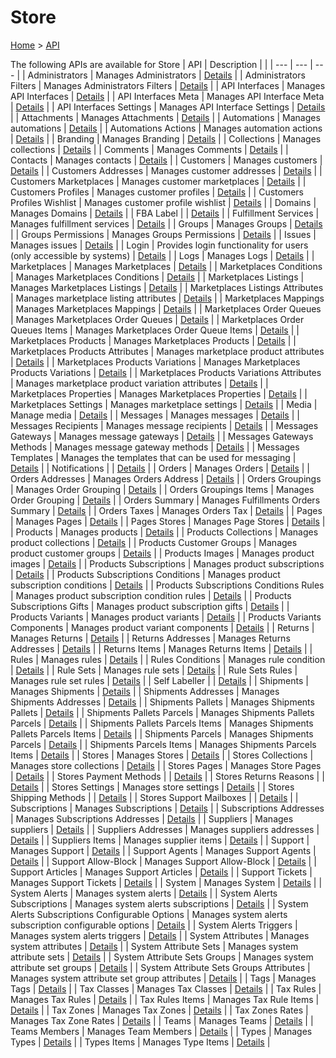 # Store

[Home](../index.md) > [API](../index.md)

The following APIs are available for Store
| API | Description | |
| --- | --- | --- |
| Administrators | Manages Administrators | [Details](Administrators.md) |
| Administrators Filters | Manages Administrators Filters | [Details](Administrators_Filters.md) |
| API Interfaces | Manages API Interfaces | [Details](API_Interfaces.md) |
| API Interfaces Meta | Manages API Interface Meta | [Details](API_Interfaces_Meta.md) |
| API Interfaces Settings | Manages API Interface Settings | [Details](API_Interfaces_Settings.md) |
| Attachments | Manages Attachments | [Details](Attachments.md) |
| Automations | Manages automations | [Details](Automations.md) |
| Automations Actions | Manages automation actions | [Details](Automations_Actions.md) |
| Branding | Manages Branding | [Details](Branding.md) |
| Collections | Manages collections | [Details](Collections.md) |
| Comments | Manages Comments | [Details](Comments.md) |
| Contacts | Manages contacts | [Details](Contacts.md) |
| Customers | Manages customers | [Details](Customers.md) |
| Customers Addresses | Manages customer addresses | [Details](Customers_Addresses.md) |
| Customers Marketplaces | Manages customer marketplaces | [Details](Customers_Marketplaces.md) |
| Customers Profiles | Manages customer profiles | [Details](Customers_Profiles.md) |
| Customers Profiles Wishlist | Manages customer profile wishlist | [Details](Customers_Profiles_Wishlist.md) |
| Domains | Manages Domains | [Details](Domains.md) |
| FBA Label |  | [Details](FBA_Label.md) |
| Fulfillment Services | Manages fulfillment services | [Details](Fulfillment_Services.md) |
| Groups | Manages Groups | [Details](Groups.md) |
| Groups Permissions | Manages Groups Permissions | [Details](Groups_Permissions.md) |
| Issues | Manages issues | [Details](Issues.md) |
| Login | Provides login functionality for users (only accessible by systems) | [Details](Login.md) |
| Logs | Manages Logs | [Details](Logs.md) |
| Marketplaces | Manages Marketplaces | [Details](Marketplaces.md) |
| Marketplaces Conditions | Manages Marketplaces Conditions | [Details](Marketplaces_Conditions.md) |
| Marketplaces Listings | Manages Marketplaces Listings | [Details](Marketplaces_Listings.md) |
| Marketplaces Listings Attributes | Manages marketplace listing attributes | [Details](Marketplaces_Listings_Attributes.md) |
| Marketplaces Mappings | Manages Marketplaces Mappings | [Details](Marketplaces_Mappings.md) |
| Marketplaces Order Queues | Manages Marketplaces Order Queues | [Details](Marketplaces_Order_Queues.md) |
| Marketplaces Order Queues Items | Manages Marketplaces Order Queue Items | [Details](Marketplaces_Order_Queues_Items.md) |
| Marketplaces Products | Manages Marketplaces Products | [Details](Marketplaces_Products.md) |
| Marketplaces Products Attributes | Manages marketplace product attributes | [Details](Marketplaces_Products_Attributes.md) |
| Marketplaces Products Variations | Manages Marketplaces Products Variations | [Details](Marketplaces_Products_Variations.md) |
| Marketplaces Products Variations Attributes | Manages marketplace product variation attributes | [Details](Marketplaces_Products_Variations_Attributes.md) |
| Marketplaces Properties | Manages Marketplaces Properties | [Details](Marketplaces_Properties.md) |
| Marketplaces Settings | Manages marketplace settings | [Details](Marketplaces_Settings.md) |
| Media | Manage media | [Details](Media.md) |
| Messages | Manages messages | [Details](Messages.md) |
| Messages Recipients | Manages message recipients | [Details](Messages_Recipients.md) |
| Messages Gateways | Manages message gateways | [Details](Messages_Gateways.md) |
| Messages Gateways Methods | Manages message gateway methods | [Details](Messages_Gateways_Methods.md) |
| Messages Templates | Manages the templates that can be used for messaging | [Details](Messages_Templates.md) |
| Notifications |  | [Details](Notifications.md) |
| Orders | Manages Orders | [Details](Orders.md) |
| Orders Addresses | Manages Orders Address | [Details](Orders_Addresses.md) |
| Orders Groupings | Manages Order Grouping | [Details](Orders_Groupings.md) |
| Orders Groupings Items | Manages Order Grouping | [Details](Orders_Groupings_Items.md) |
| Orders Summary | Manages Fulfillments Orders Summary | [Details](Orders_Summary.md) |
| Orders Taxes | Manages Orders Tax | [Details](Orders_Taxes.md) |
| Pages | Manages Pages | [Details](Pages.md) |
| Pages Stores | Manages Page Stores | [Details](Pages_Stores.md) |
| Products | Manages products | [Details](Products.md) |
| Products Collections | Manages product collections | [Details](Products_Collections.md) |
| Products Customer Groups | Manages product customer groups | [Details](Products_Customer_Groups.md) |
| Products Images | Manages product images | [Details](Products_Images.md) |
| Products Subscriptions | Manages product subscriptions | [Details](Products_Subscriptions.md) |
| Products Subscriptions Conditions | Manages product subscription conditions | [Details](Products_Subscriptions_Conditions.md) |
| Products Subscriptions Conditions Rules | Manages product subscription condition rules | [Details](Products_Subscriptions_Conditions_Rules.md) |
| Products Subscriptions Gifts | Manages product subscription gifts | [Details](Products_Subscriptions_Gifts.md) |
| Products Variants | Manages product variants | [Details](Products_Variants.md) |
| Products Variants Components | Manages product variant components | [Details](Products_Variants_Components.md) |
| Returns | Manages Returns | [Details](Returns.md) |
| Returns Addresses | Manages Returns Addresses | [Details](Returns_Addresses.md) |
| Returns Items | Manages Returns Items | [Details](Returns_Items.md) |
| Rules | Manages rules | [Details](Rules.md) |
| Rules Conditions | Manages rule condition | [Details](Rules_Conditions.md) |
| Rule Sets | Manages rule sets | [Details](Rule_Sets.md) |
| Rule Sets Rules | Manages rule set rules | [Details](Rule_Sets_Rules.md) |
| Self Labeller |  | [Details](Self_Labeller.md) |
| Shipments | Manages Shipments | [Details](Shipments.md) |
| Shipments Addresses | Manages Shipments Addresses | [Details](Shipments_Addresses.md) |
| Shipments Pallets | Manages Shipments Pallets | [Details](Shipments_Pallets.md) |
| Shipments Pallets Parcels | Manages Shipments Pallets Parcels | [Details](Shipments_Pallets_Parcels.md) |
| Shipments Pallets Parcels Items | Manages Shipments Pallets Parcels Items | [Details](Shipments_Pallets_Parcels_Items.md) |
| Shipments Parcels | Manages Shipments Parcels | [Details](Shipments_Parcels.md) |
| Shipments Parcels Items | Manages Shipments Parcels Items | [Details](Shipments_Parcels_Items.md) |
| Stores | Manages Stores | [Details](Stores.md) |
| Stores Collections | Manages store collections | [Details](Stores_Collections.md) |
| Stores Pages | Manages Store Pages | [Details](Stores_Pages.md) |
| Stores Payment Methods |  | [Details](Stores_Payment_Methods.md) |
| Stores Returns Reasons |  | [Details](Stores_Returns_Reasons.md) |
| Stores Settings | Manages store settings | [Details](Stores_Settings.md) |
| Stores Shipping Methods |  | [Details](Stores_Shipping_Methods.md) |
| Stores Support Mailboxes |  | [Details](Stores_Support_Mailboxes.md) |
| Subscriptions | Manages Subscriptions | [Details](Subscriptions.md) |
| Subscriptions Addresses | Manages Subscriptions Addresses | [Details](Subscriptions_Addresses.md) |
| Suppliers | Manages suppliers | [Details](Suppliers.md) |
| Suppliers Addresses | Manages suppliers addresses | [Details](Suppliers_Addresses.md) |
| Suppliers Items | Manages supplier items | [Details](Suppliers_Items.md) |
| Support | Manages Support | [Details](Support.md) |
| Support Agents | Manages Support Agents | [Details](Support_Agents.md) |
| Support Allow-Block | Manages Support Allow-Block | [Details](Support_Allow-Block.md) |
| Support Articles | Manages Support Articles | [Details](Support_Articles.md) |
| Support Tickets | Manages Support Tickets | [Details](Support_Tickets.md) |
| System | Manages System | [Details](System.md) |
| System Alerts | Manages system alerts | [Details](System_Alerts.md) |
| System Alerts Subscriptions | Manages system alerts subscriptions | [Details](System_Alerts_Subscriptions.md) |
| System Alerts Subscriptions Configurable Options | Manages system alerts subscription configurable options | [Details](System_Alerts_Subscriptions_Configurable_Options.md) |
| System Alerts Triggers | Manages system alerts triggers | [Details](System_Alerts_Triggers.md) |
| System Attributes | Manages system attributes | [Details](System_Attributes.md) |
| System Attribute Sets | Manages system attribute sets | [Details](System_Attribute_Sets.md) |
| System Attribute Sets Groups | Manages system attribute set groups | [Details](System_Attribute_Sets_Groups.md) |
| System Attribute Sets Groups Attributes | Manages system attribute set group attributes | [Details](System_Attribute_Sets_Groups_Attributes.md) |
| Tags | Manages Tags | [Details](Tags.md) |
| Tax Classes | Manages Tax Classes | [Details](Tax_Classes.md) |
| Tax Rules | Manages Tax Rules | [Details](Tax_Rules.md) |
| Tax Rules Items | Manages Tax Rule Items | [Details](Tax_Rules_Items.md) |
| Tax Zones | Manages Tax Zones | [Details](Tax_Zones.md) |
| Tax Zones Rates | Manages Tax Zone Rates | [Details](Tax_Zones_Rates.md) |
| Teams | Manages Teams | [Details](Teams.md) |
| Teams Members | Manages Team Members | [Details](Teams_Members.md) |
| Types | Manages Types | [Details](Types.md) |
| Types Items | Manages Type Items | [Details](Types_Items.md) |
